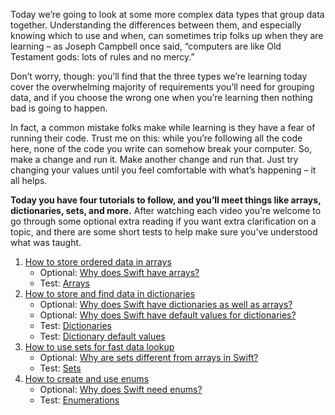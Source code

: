 Today we’re going to look at some more complex data types that group data together. Understanding the differences between them, and especially knowing which to use and when, can sometimes trip folks up when they are learning – as Joseph Campbell once said, “computers are like Old Testament gods: lots of rules and no mercy.”

Don’t worry, though: you’ll find that the three types we’re learning today cover the overwhelming majority of requirements you’ll need for grouping data, and if you choose the wrong one when you’re learning then nothing bad is going to happen.

In fact, a common mistake folks make while learning is they have a fear of running their code. Trust me on this: while you’re following all the code here, none of the code you write can somehow break your computer. So, make a change and run it. Make another change and run that. Just try changing your values until you feel comfortable with what’s happening – it all helps.

**Today you have four tutorials to follow, and you’ll meet things like arrays, dictionaries, sets, and more.** After watching each video you’re welcome to go through some optional extra reading if you want extra clarification on a topic, and there are some short tests to help make sure you’ve understood what was taught.

1. [How to store ordered data in arrays](https://www.hackingwithswift.com/quick-start/beginners/how-to-store-ordered-data-in-arrays)
    - Optional: [Why does Swift have arrays?](https://www.hackingwithswift.com/quick-start/understanding-swift/why-does-swift-have-arrays)
    - Test: [Arrays](https://www.hackingwithswift.com/review/sixty/arrays)
2. [How to store and find data in dictionaries](https://www.hackingwithswift.com/quick-start/beginners/how-to-store-and-find-data-in-dictionaries)
    - Optional: [Why does Swift have dictionaries as well as arrays?](https://www.hackingwithswift.com/quick-start/understanding-swift/why-does-swift-have-dictionaries-as-well-as-arrays)
    - Optional: [Why does Swift have default values for dictionaries?](https://www.hackingwithswift.com/quick-start/understanding-swift/why-does-swift-have-default-values-for-dictionaries)
    - Test: [Dictionaries](https://www.hackingwithswift.com/review/sixty/dictionaries)
    - Test: [Dictionary default values](https://www.hackingwithswift.com/review/sixty/dictionary-default-values)
3. [How to use sets for fast data lookup](https://www.hackingwithswift.com/quick-start/beginners/how-to-use-sets-for-fast-data-lookup)
    - Optional: [Why are sets different from arrays in Swift?](https://www.hackingwithswift.com/quick-start/understanding-swift/why-are-sets-different-from-arrays-in-swift)
    - Test: [Sets](https://www.hackingwithswift.com/review/sixty/sets)
4. [How to create and use enums](https://www.hackingwithswift.com/quick-start/beginners/how-to-create-and-use-enums)
    - Optional: [Why does Swift need enums?](https://www.hackingwithswift.com/quick-start/understanding-swift/why-does-swift-need-enums)
    - Test: [Enumerations](https://www.hackingwithswift.com/review/sixty/enumerations)